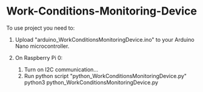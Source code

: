 # Work-Conditions-Monitoring-Device

To use project you need to:

1. Upload "arduino_WorkConditionsMonitoringDevice.ino" to your Arduino Nano microcontroller.

2. On Raspberry Pi 0:
   1. Turn on I2C communication...
   2. Run python script "python_WorkConditionsMonitoringDevice.py"
    python3 python_WorkConditionsMonitoringDevice.py
